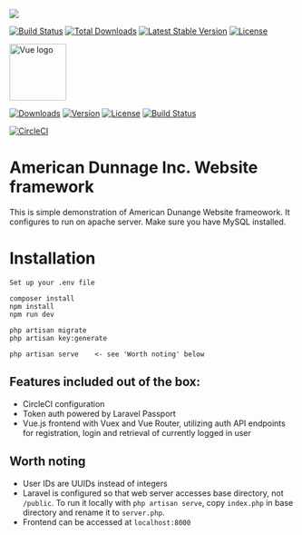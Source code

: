 <p align="left"><img src="https://laravel.com/assets/img/components/logo-laravel.svg"></p>

<p align="left">
<a href="https://travis-ci.org/laravel/framework"><img src="https://travis-ci.org/laravel/framework.svg" alt="Build Status"></a>
<a href="https://packagist.org/packages/laravel/framework"><img src="https://poser.pugx.org/laravel/framework/d/total.svg" alt="Total Downloads"></a>
<a href="https://packagist.org/packages/laravel/framework"><img src="https://poser.pugx.org/laravel/framework/v/stable.svg" alt="Latest Stable Version"></a>
<a href="https://packagist.org/packages/laravel/framework"><img src="https://poser.pugx.org/laravel/framework/license.svg" alt="License"></a>
</p>

<p align="left"><a href="https://vuejs.org" target="_blank" rel="noopener noreferrer"><img width="100" src="https://vuejs.org/images/logo.png" alt="Vue logo"></a></p>


<p align="left">
   <a href="https://npmcharts.com/compare/vue?minimal=true"><img src="https://img.shields.io/npm/dm/vue.svg" alt="Downloads"></a>
  <a href="https://www.npmjs.com/package/vue"><img src="https://img.shields.io/npm/v/vue.svg" alt="Version"></a>
  <a href="https://www.npmjs.com/package/vue"><img src="https://img.shields.io/npm/l/vue.svg" alt="License"></a>
  <a href="https://app.saucelabs.com/builds/50f8372d79f743a3b25fb6ca4851ca4c"><img src="https://app.saucelabs.com/buildstatus/vuejs" alt="Build Status"></a>
</p>


[![CircleCI](https://circleci.com/gh/wokes/Laravel-Vue-SPA-template.svg?style=svg&circle-token=298f67655b97cd0e8034777d031d50c11cc707f6)](https://circleci.com/gh/wokes/Laravel-Vue-SPA-template)


# American Dunnage Inc. Website framework
This is simple demonstration of American Dunange Website frameowork. It configures to run on apache server. Make sure you have MySQL installed.

# Installation
```
Set up your .env file

composer install
npm install
npm run dev

php artisan migrate
php artisan key:generate

php artisan serve    <- see 'Worth noting' below
```

## Features included out of the box:
- CircleCI configuration
- Token auth powered by Laravel Passport
- Vue.js frontend with Vuex and Vue Router, utilizing auth API endpoints for registration, login and retrieval of currently logged in user 

## Worth noting
- User IDs are UUIDs instead of integers
- Laravel is configured so that web server accesses base directory, not `/public`. To run it locally with `php artisan serve`, copy `index.php` in base directory and rename it to `server.php`.
- Frontend can be accessed at `localhost:8000`